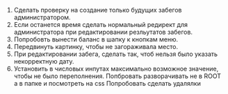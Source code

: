 1) Сделать проверку на создание только будущих забегов администратором.
2) Если останется время сделать нормальный редирект для администратора при редактировании резльутатов забегов.
3) Попробовть вынести баланс в шапку к кнопкам меню.
4) Передвинуть картинку, чтобы не загораживала место.
5) При редактировании забега, сделать так, чтоб нельзя было указать некорректную дату.
6) Установить в числовых инпутах максимально возможное значение, чтобы не было переполнения.
Попбровать разворачивать не в ROOT а в папке и посмотреть на css
Попробовать сделать удалялки